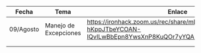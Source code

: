 | Fecha     | Tema                  | Enlace                                                       |
| --------- | --------------------- | ------------------------------------------------------------ |
| 09/Agosto | Manejo de Excepciones | https://ironhack.zoom.us/rec/share/mLUthpDvn7jpPrHXi-hKppJTbeYCOAN-IQvILwBbEpn8YwsXnP8KuQOr7yYQA9QQ.BFYGlPYZ1bGSX3Jz |
|           |                       |                                                              |
|           |                       |                                                              |

